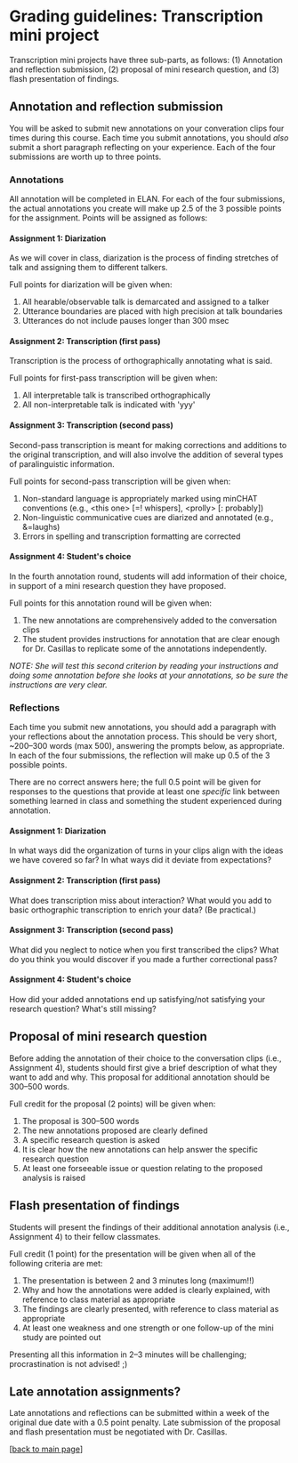 # Grading guidelines: Transcription mini project

Transcription mini projects have three sub-parts, as follows: (1) Annotation and reflection submission, (2) proposal of mini research question, and (3) flash presentation of findings.

## Annotation and reflection submission

You will be asked to submit new annotations on your converation clips four times during this course. Each time you submit annotations, you should _also_ submit a short paragraph reflecting on your experience. Each of the four submissions are worth up to three points.

### Annotations
All annotation will be completed in ELAN. For each of the four submissions, the actual annotations you create will make up 2.5 of the 3 possible points for the assignment. Points will be assigned as follows:

#### Assignment 1: Diarization
As we will cover in class, diarization is the process of finding stretches of talk and assigning them to different talkers.

Full points for diarization will be given when:

1. All hearable/observable talk is demarcated and assigned to a talker
2. Utterance boundaries are placed with high precision at talk boundaries
3. Utterances do not include pauses longer than 300 msec

#### Assignment 2: Transcription (first pass)
Transcription is the process of orthographically annotating what is said.

Full points for first-pass transcription will be given when:

1. All interpretable talk is transcribed orthographically
2. All non-interpretable talk is indicated with 'yyy'

#### Assignment 3: Transcription (second pass)
Second-pass transcription is meant for making corrections and additions to the original transcription, and will also involve the addition of several types of paralinguistic information.

Full points for second-pass transcription will be given when:

1. Non-standard language is appropriately marked using minCHAT conventions (e.g., \<this one\> [=! whispers], \<prolly\> [: probably])
2. Non-linguistic communicative cues are diarized and annotated (e.g., &=laughs)
3. Errors in spelling and transcription formatting are corrected

#### Assignment 4: Student's choice
In the fourth annotation round, students will add information of their choice, in support of a mini research question they have proposed.

Full points for this annotation round will be given when:

1. The new annotations are comprehensively added to the conversation clips
2. The student provides instructions for annotation that are clear enough for Dr. Casillas to replicate some of the annotations independently.

_NOTE: She will test this second criterion by reading your instructions and doing some annotation before she looks at your annotations, so be sure the instructions are very clear._

### Reflections

Each time you submit new annotations, you should add a paragraph with your reflections about the annotation process. This should be very short, ~200–300 words (max 500), answering the prompts below, as appropriate. In each of the four submissions, the reflection will make up 0.5 of the 3 possible points.

There are no correct answers here; the full 0.5 point will be given for responses to the questions that provide at least one _specific_ link between something learned in class and something the student experienced during annotation.

#### Assignment 1: Diarization
In what ways did the organization of turns in your clips align with the ideas we have covered so far? In what ways did it deviate from expectations?

#### Assignment 2: Transcription (first pass)
What does transcription miss about interaction? What would you add to basic orthographic transcription to enrich your data? (Be practical.)

#### Assignment 3: Transcription (second pass)
What did you neglect to notice when you first transcribed the clips? What do you think you would discover if you made a further correctional pass?

#### Assignment 4: Student's choice
How did your added annotations end up satisfying/not satisfying your research question? What's still missing?

## Proposal of mini research question

Before adding the annotation of their choice to the conversation clips (i.e., Assignment 4), students should first give a brief description of what they want to add and why. This proposal for additional annotation should be 300–500 words.

Full credit for the proposal (2 points) will be given when:

1. The proposal is 300–500 words
2. The new annotations proposed are clearly defined
3. A specific research question is asked
4. It is clear how the new annotations can help answer the specific research question
5. At least one forseeable issue or question relating to the proposed analysis is raised

## Flash presentation of findings

Students will present the findings of their additional annotation analysis (i.e., Assignment 4) to their fellow classmates.

Full credit (1 point) for the presentation will be given when all of the following criteria are met:

1. The presentation is between 2 and 3 minutes long (maximum!!)
2. Why and how the annotations were added is clearly explained, with reference to class material as appropriate
3. The findings are clearly presented, with reference to class material as appropriate
4. At least one weakness and one strength or one follow-up of the mini study are pointed out

Presenting all this information in 2–3 minutes will be challenging; procrastination is not advised! ;)


## Late annotation assignments?
Late annotations and reflections can be submitted within a week of the original due date with a 0.5 point penalty. Late submission of the proposal and flash presentation must be negotiated with Dr. Casillas.

[[back to main page](../../casillas-devcommcomp-spring2024-syllabus/)]
